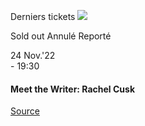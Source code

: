 [](https://www.bozar.be/fr/calendrier/meet-writer-rachel-cusk)

Derniers tickets ![](https://www.bozar.be/sites/default/files/styles/small_card_landscape/public/efficy/images/2836441_rachel_cusk_by_siemon_scamell-katz_high_res.jpg?h=86d560ae&itok=587plMxT) 

Sold out Annulé Reporté

24 Nov.'22  
\- 19:30

#### Meet the Writer: Rachel Cusk

[Source](https://www.bozar.be/fr/search?contentType=event&searchQuery=chen)